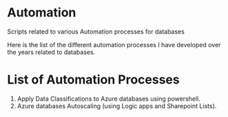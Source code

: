 # Automation
Scripts related to various Automation processes for databases

Here is the list of the different automation processes I have developed over the years related to databases. 

# List of Automation Processes

1. Apply Data Classifications to Azure databases using powershell.
2. Azure databases Autoscaling (using Logic apps and Sharepoint Lists).

